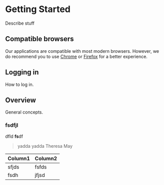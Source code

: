 # Getting Started
Describe stuff

## Compatible browsers
Our applications are compatible with most modern browsers. However, we do recommend you to use [Chrome](https://www.google.com/chrome/) or [Firefox](https://www.mozilla.org/firefox/) for a better experience.

## Logging in
How to log in.

## Overview
General concepts.

### fsdfjl

dfld **fs**df

> yadda yadda Theresa May

| Column1 | Column2  |
|--|--|
| sfjds |fsfds  |
|fsdh |jfjsd|


<!--stackedit_data:
eyJoaXN0b3J5IjpbLTcwNDEzMjI1Nl19
-->